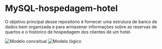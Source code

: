 # MySQL-hospedagem-hotel
O objetivo principal desse repositório é fornecer uma estrutura de banco de dados bem organizada e para armazenar informações sobre as reservas de quartos e o histórico de hospedagem dos clientes de um hotel. 

![Modelo conceitual](https://github.com/Isabel-Valentim/MySQL-hospedagem-hotel/assets/76108746/6c9b97ad-c044-4fdb-85c3-2b6edb21e5cb)
![Modelo lógico](https://github.com/Isabel-Valentim/MySQL-hospedagem-hotel/assets/76108746/2948d363-04e6-4981-91f5-0c5b56ce02c0)
